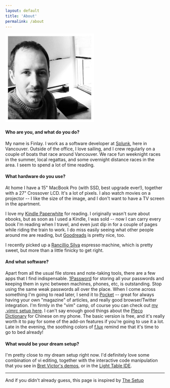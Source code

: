 ```yaml
---
layout: default
title: 'About'
permalink: /about
---
```


<div class="small-only-text-center">
  <img src="/files/me_bw.jpg" width="280" height="280">
</div>

<p></p>

#### Who are you, and what do you do?

My name is Finlay. I work as a software developer at [Splunk](https://splunk.com/),
here in Vancouver. Outside of the office, I love sailing, and I crew regularly
on a couple of boats that race around Vancouver. We race fun weeknight races
in the summer, local regattas, and some overnight distance races in the area.
I seem to spend a lot of time reading.

#### What hardware do you use?

At home I have a 15" MacBook Pro (with SSD, best upgrade ever!), together with
a 27" Crossover LCD. It's a lot of pixels. I also watch movies on a projector
-- I like the size of the image, and I don't want to have a TV screen in the
apartment.

I love my [Kindle Paperwhite](http://www.amazon.ca/Kindle-Paperwhite-Ereader/dp/B00CTUKFNQ)
for reading. I originally wasn't sure about ebooks, but
as soon as I used a Kindle, I was sold -- now I can carry every book I'm
reading when I travel, and even just dip in for a couple of pages while riding
the train to work. I do miss easily seeing what other people around me are
reading, but [Goodreads](https://www.goodreads.com/user/show/6607576-finlay)
is pretty nice, too.

I recently picked up a [Rancillio Silva](https://www.google.ca/search?q=rancilio+silvia&tbm=isch)
espresso machine, which is pretty sweet, but more than a little finicky to get right.

#### And what software?

Apart from all the usual file stores and note-taking tools, there are a few
apps that I find indispensable. [1Password](https://agilebits.com/onepassword)
for storing all your passwords and keeping them in sync between machines,
phones, etc, is outstanding. Stop using the same weak passwords all over the
place. When I come across something I'm going to read later, I send it to
[Pocket](https://getpocket.com/) -- great for always having your own
"magazine" of articles, and really good browser/Twitter integration. I'm
firmly in the "vim" camp, of course you can check out [my .vimrc setup
here](https://github.com/findango/dotfiles). I can't say enough good things
about the [Pleco Dictionary](https://www.pleco.com/) for Chinese on my phone.
The basic version is free, and it's really worth it to pay for some of the
add-on features if you're going to use it a lot. Late in the evening, the
soothing colors of [f.lux](https://justgetflux.com/) remind me that it's
time to go to bed already!

#### What would be your dream setup?

I'm pretty close to my dream setup right now. I'd definitely love some
combination of vi editing, together with the interactive code manipulation
that you see in [Bret Victor's
demos](https://www.youtube.com/watch?v=PUv66718DII), or in the [Light Table
IDE](http://www.lighttable.com/).

---

And if you didn't already guess, this page is inspired by [The Setup](http://usesthis.com/)
